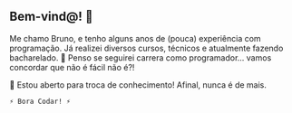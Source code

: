 ## Bem-vind@! 👋

<!--
**Rodzin14/Rodzin14** is a ✨ _special_ ✨ repository because its `README.md` (this file) appears on your GitHub profile.

Here are some ideas to get you started:

- 🔭 I’m currently working on ...
- 🌱 I’m currently learning ...
- 👯 I’m looking to collaborate on ...
- 🤔 I’m looking for help with ...
- 💬 Ask me about ...
- 📫 How to reach me: ...
- 😄 Pronouns: ...
- ⚡ Fun fact: ...
-->

Me chamo Bruno, e tenho alguns anos de (pouca) experiência com programação.
Já realizei diversos cursos, técnicos e atualmente fazendo bacharelado.
🤔 Penso se seguirei carrera como programador... vamos concordar que não é fácil não é?!

💬 Estou aberto para troca de conhecimento! Afinal, nunca é de mais.

    ⚡ Bora Codar! ⚡
